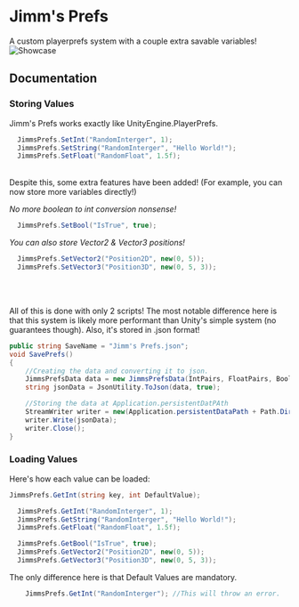 # Jimm's Prefs
A custom playerprefs system with a couple extra savable variables!
![Showcase](https://github.com/user-attachments/assets/3eddf954-6f06-43f9-ab8f-f1106683b52f)

## Documentation
### Storing Values
Jimm's Prefs works exactly like UnityEngine.PlayerPrefs.
```c#
  JimmsPrefs.SetInt("RandomInterger", 1);
  JimmsPrefs.SetString("RandomInterger", "Hello World!");
  JimmsPrefs.SetFloat("RandomFloat", 1.5f);
```
<br>
Despite this, some extra features have been added!
(For example, you can now store more variables directly!)<br>

*No more boolean to int conversion nonsense!*
```c#
  JimmsPrefs.SetBool("IsTrue", true);
```
*You can also store Vector2 & Vector3 positions!*
```c#
  JimmsPrefs.SetVector2("Position2D", new(0, 5));
  JimmsPrefs.SetVector3("Position3D", new(0, 5, 3));
```
<br>
<br>

All of this is done with only 2 scripts!
The most notable difference here is that this system is likely more performant than Unity's simple system (no guarantees though). Also, it's stored in .json format!
```c#
public string SaveName = "Jimm's Prefs.json";
void SavePrefs()
{
    //Creating the data and converting it to json.
    JimmsPrefsData data = new JimmsPrefsData(IntPairs, FloatPairs, BoolPairs, StringPairs, Vector2Pairs, Vector3Pairs);
    string jsonData = JsonUtility.ToJson(data, true);

    //Storing the data at Application.persistentDatPAth
    StreamWriter writer = new(Application.persistentDataPath + Path.DirectorySeparatorChar + SaveName, false);
    writer.Write(jsonData);
    writer.Close();
}
```
### Loading Values

Here's how each value can be loaded:
```c#
JimmsPrefs.GetInt(string key, int DefaultValue);
```
```c#
  JimmsPrefs.GetInt("RandomInterger", 1);
  JimmsPrefs.GetString("RandomInterger", "Hello World!");
  JimmsPrefs.GetFloat("RandomFloat", 1.5f);

  JimmsPrefs.GetBool("IsTrue", true);
  JimmsPrefs.GetVector2("Position2D", new(0, 5));
  JimmsPrefs.GetVector3("Position3D", new(0, 5, 3));
```
The only difference here is that Default Values are mandatory.
```c#
    JimmsPrefs.GetInt("RandomInterger"); //This will throw an error.
```

